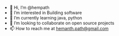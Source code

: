 - 👋 Hi, I’m @hempath
- 👀 I’m interested in Building software
- 🌱 I’m currently learning java, python 
- 💞️ I’m looking to collaborate on open source projects
- 📫 How to reach me at hemanth.path@gmail.com

<!---
hempath/hempath is a ✨ special ✨ repository because its `README.md` (this file) appears on your GitHub profile.
You can click the Preview link to take a look at your changes.
--->
